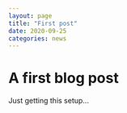 ```yaml
---
layout: page
title: "First post"
date: 2020-09-25
categories: news
---
```


# A first blog post

Just getting this setup...
